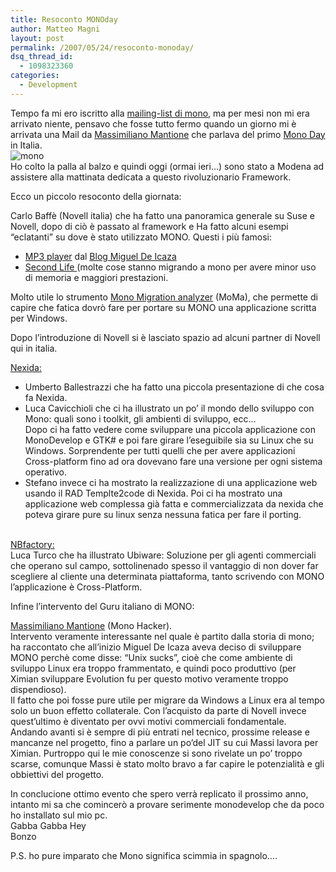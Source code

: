 ```yaml
---
title: Resoconto MONOday
author: Matteo Magni
layout: post
permalink: /2007/05/24/resoconto-monoday/
dsq_thread_id:
  - 1098323360
categories:
  - Development
---
```

Tempo fa mi ero iscritto alla [mailing-list di mono][1], ma per mesi non mi era arrivato niente, pensavo che fosse tutto fermo quando un giorno mi è arrivata una Mail da [Massimiliano Mantione][2] che parlava del primo [Mono Day][3] in Italia.  
![mono][4]  
Ho colto la palla al balzo e quindi oggi (ormai ieri&#8230;) sono stato a Modena ad assistere alla mattinata dedicata a questo rivoluzionario Framework.

Ecco un piccolo resoconto della giornata:

Carlo Baffè (Novell italia) che ha fatto una panoramica generale su Suse e Novell, dopo di ciò è passato al framework e Ha fatto alcuni esempi &#8220;eclatanti&#8221; su dove è stato utilizzato MONO. Questi i più famosi:

*   [MP3 player][5] dal [Blog Miguel De Icaza][6]
*   [Second Life ][7](molte cose stanno migrando a mono per avere minor uso di memoria e maggiori prestazioni.

Molto utile lo strumento [Mono Migration analyzer][8] (MoMa), che permette di capire che fatica dovrò fare per portare su MONO una applicazione scritta per Windows.

Dopo l&#8217;introduzione di Novell si è lasciato spazio ad alcuni partner di Novell qui in italia.

[Nexida:][9]

*   Umberto Ballestrazzi che ha fatto una piccola presentazione di che cosa fa Nexida.
*   Luca Cavicchioli che ci ha illustrato un po&#8217; il mondo dello sviluppo con Mono: quali sono i toolkit, gli ambienti di sviluppo, ecc&#8230;  
    Dopo ci ha fatto vedere come sviluppare una piccola applicazione con MonoDevelop e GTK# e poi fare girare l&#8217;eseguibile sia su Linux che su Windows. Sorprendente per tutti quelli che per avere applicazioni Cross-platform fino ad ora dovevano fare una versione per ogni sistema operativo.
*   Stefano invece ci ha mostrato la realizzazione di una applicazione web usando il RAD Templte2code di Nexida. Poi ci ha mostrato una applicazione web complessa già fatta e commercializzata da nexida che poteva girare pure su linux senza nessuna fatica per fare il porting.

[  
NBfactory:][10]  
Luca Turco che ha illustrato Ubiware: Soluzione per gli agenti commerciali che operano sul campo, sottolinenado spesso il vantaggio di non dover far scegliere al cliente una determinata piattaforma, tanto scrivendo con MONO l&#8217;applicazione è Cross-Platform. 

Infine l&#8217;intervento del Guru italiano di MONO:

[Massimiliano Mantione][2] (Mono Hacker).  
Intervento veramente interessante nel quale è partito dalla storia di mono; ha raccontato che all&#8217;inizio Miguel De Icaza aveva deciso di sviluppare MONO perchè come disse: &#8220;Unix sucks&#8221;, cioè che come ambiente di sviluppo Linux era troppo frammentato, e quindi poco produttivo (per Ximian sviluppare Evolution fu per questo motivo veramente troppo dispendioso).  
Il fatto che poi fosse pure utile per migrare da Windows a Linux era al tempo solo un buon effetto collaterale. Con l&#8217;acquisto da parte di Novell invece quest&#8217;ultimo è diventato per ovvi motivi commerciali fondamentale.  
Andando avanti si è sempre di più entrati nel tecnico, prossime release e mancanze nel progetto, fino a parlare un po&#8217;del JIT su cui Massi lavora per Ximian. Purtroppo qui le mie conoscenze si sono rivelate un po&#8217; troppo scarse, comunque Massi è stato molto bravo a far capire le potenzialità e gli obbiettivi del progetto.

In conclucione ottimo evento che spero verrà replicato il prossimo anno, intanto mi sa che comincerò a provare serimente monodevelop che da poco ho installato sul mio pc.  
Gabba Gabba Hey  
Bonzo

P.S. ho pure imparato che Mono significa scimmia in spagnolo&#8230;.

<div class='kindleWidget kindleLight' >
  
</div>



 [1]: http://www.freelists.org/webpage/mono-it
 [2]: http://primates.ximian.com/~massi/blog/
 [3]: http://http://www.novell.com/global/italia/eventi/monoday.html
 [4]: http://magni.me/wp-content/uploads/2007/05/mono.jpg
 [5]: http://www.sandisk.com/sansaconnect/
 [6]: http://tirania.org/blog/archive/2007/Apr-10.html
 [7]: http://secondlife.com/
 [8]: http://www.mono-project.com/MoMA
 [9]: http://www.nexida.com/
 [10]: http://http://www.nbfactory.com/